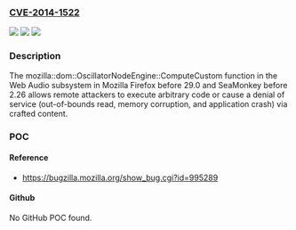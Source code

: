 ### [CVE-2014-1522](https://cve.mitre.org/cgi-bin/cvename.cgi?name=CVE-2014-1522)
![](https://img.shields.io/static/v1?label=Product&message=n%2Fa&color=blue)
![](https://img.shields.io/static/v1?label=Version&message=n%2Fa&color=blue)
![](https://img.shields.io/static/v1?label=Vulnerability&message=n%2Fa&color=brighgreen)

### Description

The mozilla::dom::OscillatorNodeEngine::ComputeCustom function in the Web Audio subsystem in Mozilla Firefox before 29.0 and SeaMonkey before 2.26 allows remote attackers to execute arbitrary code or cause a denial of service (out-of-bounds read, memory corruption, and application crash) via crafted content.

### POC

#### Reference
- https://bugzilla.mozilla.org/show_bug.cgi?id=995289

#### Github
No GitHub POC found.

